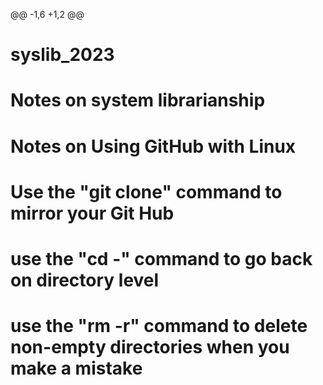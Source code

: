 @@ -1,6 +1,2 @@
# syslib_2023
# Notes on system librarianship 
# Notes on Using GitHub with Linux
# Use the "git clone" command to mirror your Git Hub
# use the "cd -" command to go back on directory level 
# use the "rm -r" command to delete non-empty directories when you make a mistake
